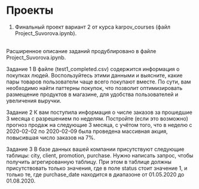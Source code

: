 # Проекты

1. Финальный проект вариант 2 от курса karpov_courses (файл Project_Suvorova.ipynb).
<br>
Расширенное описание заданий продублировано в файле Project_Suvorova.ipynb.

Задание 1
В файле (test1_completed.csv) содержится информация о покупках людей.
Воспользуйтесь этими данными и выясните, какие пары товаров пользователи чаще всего покупают вместе. По сути, вам необходимо найти паттерны покупок, что позволит оптимизировать размещение продуктов в магазине, для удобства пользователей и увеличения выручки.

Задание 2
К вам поступила информация о числе заказов за прошедшие 3 месяца с разрешением по неделям. Постройте (если это возможно) прогноз продаж на следующие 3 месяца, с учётом того, что в неделю с 2020-02-02 по 2020-02-09 была проведена массивная акция, повысившая число заказов на 7%.

Задание 3
В базе данных вашей компании присутствуют следующие таблицы: city, client, promotion, purchase.
Нужно написать запрос, чтобы получить агрегированную таблицу.
При этом в таблице должны присутствовать только значения, где в поле status стоит значение 1, и только те, где purchase_date находится в диапазоне от 01.05.2020 до 01.08.2020.
